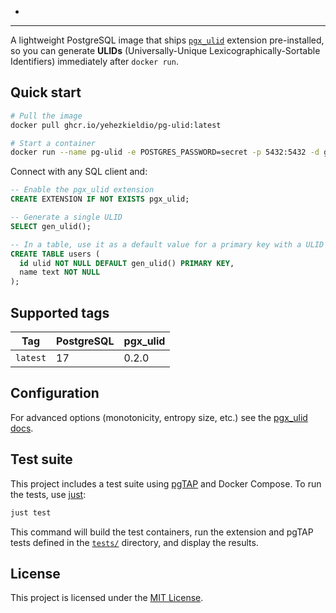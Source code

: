*
---

A lightweight PostgreSQL image that ships [`pgx_ulid`](https://github.com/pksunkara/pgx_ulid) extension pre-installed, so you can generate **ULIDs** (Universally-Unique Lexicographically-Sortable Identifiers) immediately after `docker run`.

## Quick start

```bash
# Pull the image
docker pull ghcr.io/yehezkieldio/pg-ulid:latest

# Start a container
docker run --name pg-ulid -e POSTGRES_PASSWORD=secret -p 5432:5432 -d ghcr.io/yehezkieldio/pg-ulid
```

Connect with any SQL client and:

```sql
-- Enable the pgx_ulid extension
CREATE EXTENSION IF NOT EXISTS pgx_ulid;

-- Generate a single ULID
SELECT gen_ulid();

-- In a table, use it as a default value for a primary key with a ULID type
CREATE TABLE users (
  id ulid NOT NULL DEFAULT gen_ulid() PRIMARY KEY,
  name text NOT NULL
);
```

## Supported tags

| Tag        | PostgreSQL | pgx_ulid |
|------------|------------|----------|
| `latest`   | 17         | 0.2.0    |


## Configuration

For advanced options (monotonicity, entropy size, etc.) see the [pgx_ulid docs](https://github.com/pksunkara/pgx_ulid#configuration).

## Test suite

This project includes a test suite using [pgTAP](https://pgtap.org/) and Docker Compose. To run the tests, use [just](https://just.systems/):

```bash
just test
```

This command will build the test containers, run the extension and pgTAP tests defined in the [`tests/`](tests/) directory, and display the results.


## License

This project is licensed under the [MIT License](LICENSE).